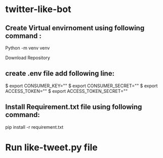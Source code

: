 # twitter-like-bot

## Create Virtual envirnoment using following command :
Python -m venv venv

Download Repository

## create .env file add following line:
  $ export CONSUMER_KEY=""
  $ export CONSUMER_SECRET=""
  $ export ACCESS_TOKEN=""
  $ export ACCESS_TOKEN_SECRET=""

## Install Requirement.txt file using following command:
pip install -r requirement.txt

# Run like-tweet.py file 

